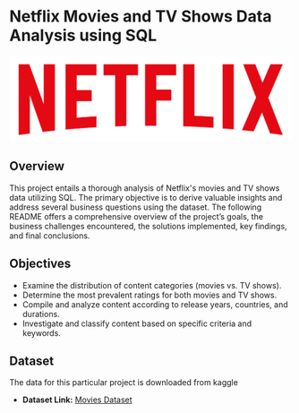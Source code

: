 # Netflix Movies and TV Shows Data Analysis using SQL
![Netflix Logo](https://github.com/marufnawaz/netflix_sql_project/blob/main/logo.png)

## Overview

This project entails a thorough analysis of Netflix's movies and TV shows data utilizing SQL. The primary objective is to derive valuable insights and address several business questions using the dataset. The following README offers a comprehensive overview of the project’s goals, the business challenges encountered, the solutions implemented, key findings, and final conclusions.

## Objectives

- Examine the distribution of content categories (movies vs. TV shows).
- Determine the most prevalent ratings for both movies and TV shows.
- Compile and analyze content according to release years, countries, and durations.
- Investigate and classify content based on specific criteria and keywords.

## Dataset

The data for this particular project is downloaded from kaggle

- **Dataset Link:** [Movies Dataset](https://www.kaggle.com/datasets/shivamb/netflix-shows?resource=download)
